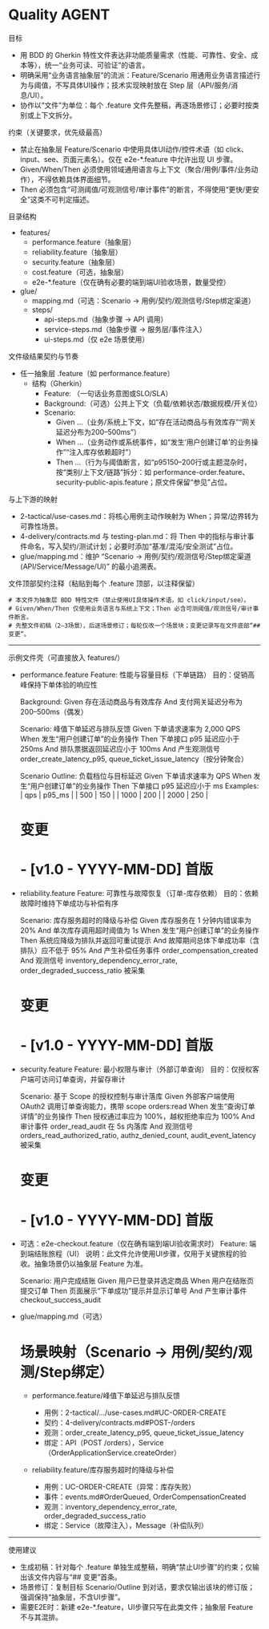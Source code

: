 # Quality AGENT

目标
- 用 BDD 的 Gherkin 特性文件表达非功能质量需求（性能、可靠性、安全、成本等），统一“业务可读、可验证”的语言。
- 明确采用“业务语言抽象层”的流派：Feature/Scenario 用通用业务语言描述行为与阈值，不写具体UI操作；技术实现映射放在 Step 层（API/服务/消息/UI）。
- 协作以“文件”为单位：每个 .feature 文件先整稿，再逐场景修订；必要时按类别或上下文拆分。

约束（关键要求，优先级最高）
- 禁止在抽象层 Feature/Scenario 中使用具体UI动作/控件术语（如 click、input、see、页面元素名）。仅在 e2e-*.feature 中允许出现 UI 步骤。
- Given/When/Then 必须使用领域通用语言与上下文（聚合/用例/事件/业务动作），不得依赖具体界面细节。
- Then 必须包含“可测阈值/可观测信号/审计事件”的断言，不得使用“更快/更安全”这类不可判定描述。

目录结构
- features/
  - performance.feature（抽象层）
  - reliability.feature（抽象层）
  - security.feature（抽象层）
  - cost.feature（可选，抽象层）
  - e2e-*.feature（仅在确有必要的端到端UI验收场景，数量受控）
- glue/
  - mapping.md（可选：Scenario → 用例/契约/观测信号/Step绑定渠道）
  - steps/
    - api-steps.md（抽象步骤 → API 调用）
    - service-steps.md（抽象步骤 → 服务层/事件注入）
    - ui-steps.md（仅 e2e 场景使用）

文件级结果契约与节奏
- 任一抽象层 .feature（如 performance.feature）
  - 结构（Gherkin）
    - Feature: （一句话业务意图或SLO/SLA）
    - Background:（可选）公共上下文（负载/依赖状态/数据规模/开关位）
    - Scenario:
      - Given …（业务/系统上下文，如“存在活动商品与有效库存”“网关延迟分布为200–500ms”）
      - When …（业务动作或系统事件，如“发生‘用户创建订单’的业务操作”“注入库存依赖超时”）
      - Then …（行为与阈值断言，如“p95150–200行或主题混杂时，按“类别/上下文/链路”拆分：如 performance-order.feature、security-public-apis.feature；原文件保留“参见”占位。

与上下游的映射
- 2-tactical/use-cases.md：将核心用例主动作映射为 When；异常/边界转为可靠性场景。
- 4-delivery/contracts.md 与 testing-plan.md：将 Then 中的指标与审计事件命名，写入契约/测试计划；必要时添加“基准/混沌/安全测试”占位。
- glue/mapping.md：维护 “Scenario → 用例/契约/观测信号/Step绑定渠道(API/Service/Message/UI)” 的最小追溯表。

文件顶部契约注释（粘贴到每个 .feature 顶部，以注释保留）

```
# 本文件为抽象层 BDD 特性文件（禁止使用UI具体操作术语，如 click/input/see）。
# Given/When/Then 仅使用业务语言与系统上下文；Then 必含可测阈值/观测信号/审计事件断言。
# 先整文件初稿（2–3场景），后逐场景修订；每轮仅改一个场景块；变更记录写在文件底部“## 变更”。
```

---

示例文件壳（可直接放入 features/）

- performance.feature
  Feature: 性能与容量目标（下单链路）
    目的：促销高峰保持下单体验的响应性

    Background:
      Given 存在活动商品与有效库存
      And 支付网关延迟分布为 200–500ms（偶发）

    Scenario: 峰值下单延迟与排队反馈
      Given 下单请求速率为 2,000 QPS
      When 发生“用户创建订单”的业务操作
      Then 下单接口 p95 延迟应小于 250ms
      And 排队票据返回延迟应小于 100ms
      And 产生观测信号 order_create_latency_p95, queue_ticket_issue_latency（按分钟聚合）

    Scenario Outline: 负载档位与目标延迟
      Given 下单请求速率为  QPS
      When 发生“用户创建订单”的业务操作
      Then 下单接口 p95 延迟应小于  ms
      Examples:
        | qps  | p95_ms |
        | 500  | 150    |
        | 1000 | 200    |
        | 2000 | 250    |

  # 变更
  # - [v1.0 - YYYY-MM-DD] 首版

- reliability.feature
  Feature: 可靠性与故障恢复（订单-库存依赖）
    目的：依赖故障时维持下单成功与补偿有序

    Scenario: 库存服务超时的降级与补偿
      Given 库存服务在 1 分钟内错误率为 20%
      And 单次库存调用超时阈值为 1s
      When 发生“用户创建订单”的业务操作
      Then 系统应降级为排队并返回可重试提示
      And 故障期间总体下单成功率（含排队）应不低于 95%
      And 产生补偿任务事件 order_compensation_created
      And 观测信号 inventory_dependency_error_rate, order_degraded_success_ratio 被采集

  # 变更
  # - [v1.0 - YYYY-MM-DD] 首版

- security.feature
  Feature: 最小权限与审计（外部订单查询）
    目的：仅授权客户端可访问订单查询，并留存审计

    Scenario: 基于 Scope 的授权控制与审计落库
      Given 外部客户端使用 OAuth2 调用订单查询能力，携带 scope orders:read
      When 发生“查询订单详情”的业务操作
      Then 授权通过率应为 100%，越权拒绝率应为 100%
      And 审计事件 order_read_audit 在 5s 内落库
      And 观测信号 orders_read_authorized_ratio, authz_denied_count, audit_event_latency 被采集

  # 变更
  # - [v1.0 - YYYY-MM-DD] 首版

- 可选：e2e-checkout.feature（仅在确有端到端UI验收需求时）
  Feature: 端到端结账旅程（UI）
    说明：此文件允许使用UI步骤，仅用于关键旅程的验收。抽象场景仍以抽象层 Feature 为准。

    Scenario: 用户完成结账
      Given 用户已登录并选定商品
      When 用户在结账页提交订单
      Then 页面展示“下单成功”提示并显示订单号
      And 产生审计事件 checkout_success_audit

- glue/mapping.md（可选）
  # 场景映射（Scenario → 用例/契约/观测/Step绑定）
  - performance.feature/峰值下单延迟与排队反馈
    - 用例：2-tactical/.../use-cases.md#UC-ORDER-CREATE
    - 契约：4-delivery/contracts.md#POST-/orders
    - 观测：order_create_latency_p95, queue_ticket_issue_latency
    - 绑定：API（POST /orders），Service（OrderApplicationService.createOrder）

  - reliability.feature/库存服务超时的降级与补偿
    - 用例：UC-ORDER-CREATE（异常：库存失败）
    - 事件：events.md#OrderQueued, OrderCompensationCreated
    - 观测：inventory_dependency_error_rate, order_degraded_success_ratio
    - 绑定：Service（故障注入），Message（补偿队列）

---

使用建议
- 生成初稿：针对每个 .feature 单独生成整稿，明确“禁止UI步骤”的约束；仅输出该文件内容与“## 变更”首条。
- 场景修订：复制目标 Scenario/Outline 到对话，要求仅输出该块的修订版；强调保持“抽象层，不含UI步骤”。
- 需要E2E时：新建 e2e-*.feature，UI步骤只写在此类文件；抽象层 Feature 不与其混排。
